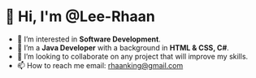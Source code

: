 # 👋 Hi, I'm @Lee-Rhaan

- 👀 I’m interested in **Software Development**.
- 🌱 I’m a **Java Developer** with a background in **HTML & CSS, C#**.
- 💞️ I’m looking to collaborate on any project that will improve my skills.
- 📫 How to reach me email: rhaanking@gmail.com

<!---
Lee-Rhaan/Lee-Rhaan is a ✨ special ✨ repository because its `README.md` (this file) appears on your GitHub profile.
You can click the Preview link to take a look at your changes.
--->
